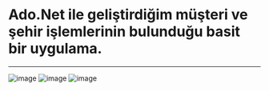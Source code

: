# Ado.Net ile geliştirdiğim müşteri ve şehir işlemlerinin bulunduğu basit bir uygulama.

---

![image](https://github.com/user-attachments/assets/458a5e0d-440f-4613-a39e-77138d87000e)
![image](https://github.com/user-attachments/assets/b40d75e0-683c-4fcf-9170-9090224d1f16)
![image](https://github.com/user-attachments/assets/02ceec8f-64be-4506-bb01-7646976a8832)
